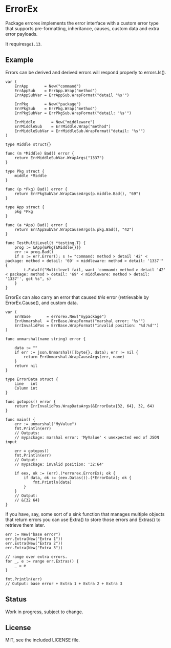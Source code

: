 # ErrorEx

Package errorex implements the error interface with a custom error type that supports pre-formatting, inheritance, causes, custom data and extra error payloads.

It requires`go1.13`.

## Example

Errors can be derived and derived errors will respond properly to errors.Is().

```
var (
	ErrApp       = New("command")
	ErrAppSub    = ErrApp.Wrap("method")
	ErrAppSubVar = ErrAppSub.WrapFormat("detail '%s'")

	ErrPkg       = New("package")
	ErrPkgSub    = ErrPkg.Wrap("method")
	ErrPkgSubVar = ErrPkgSub.WrapFormat("detail: '%s'")

	ErrMiddle       = New("middleware")
	ErrMiddleSub    = ErrMiddle.Wrap("method")
	ErrMiddleSubVar = ErrMiddleSub.WrapFormat("detail: '%s'")
)

type Middle struct{}

func (m *Middle) Bad() error {
	return ErrMiddleSubVar.WrapArgs("1337")
}

type Pkg struct {
	middle *Middle
}

func (p *Pkg) Bad() error {
	return ErrPkgSubVar.WrapCauseArgs(p.middle.Bad(), "69")
}

type App struct {
	pkg *Pkg
}

func (a *App) Bad() error {
	return ErrAppSubVar.WrapCauseArgs(a.pkg.Bad(), "42")
}

func TestMultiLevel(t *testing.T) {
	prog := &App{&Pkg{&Middle{}}}
	err := prog.Bad()
	if s := err.Error(); s != "command: method > detail '42' < package: method > detail: '69' < middleware: method > detail: '1337'" {
		t.Fatalf("Multilevel fail, want 'command: method > detail '42' < package: method > detail: '69' < middleware: method > detail: '1337'', got %s", s)
	}
}

```

ErrorEx can also carry an error that caused _this_ error (retrievable by ErrorEx.Cause(), and custom data.

```
var (
	ErrBase       = errorex.New("mypackage")
	ErrUnmarshal  = ErrBase.WrapFormat("marshal error: '%s'")
	ErrInvalidPos = ErrBase.WrapFormat("invalid position: '%d:%d'")
)

func unmarshal(name string) error {

	data := ""
	if err := json.Unmarshal([]byte{}, data); err != nil {
		return ErrUnmarshal.WrapCauseArgs(err, name)
	}
	return nil
}

type ErrorData struct {
	Line   int
	Column int
}

func gotopos() error {
	return ErrInvalidPos.WrapDataArgs(&ErrorData{32, 64}, 32, 64)
}

func main() {
	err := unmarshal("MyValue")
	fmt.Println(err)
	// Outputs:
	// mypackage: marshal error: 'MyValue' < unexpected end of JSON input

	err = gotopos()
	fmt.Println(err)
	// Output:
	// mypackage: invalid position: '32:64'

	if eex, ok := (err).(*errorex.ErrorEx); ok {
		if data, ok := (eex.Datas()).(*ErrorData); ok {
			fmt.Println(data)
		}
	}
	// Output:
	// &{32 64}
}

```

If you have, say, some sort of a sink function that manages multiple objects that return errors you can use Extra() to store those errors and Extras() to retrieve them later.

```
err := New("base error")
err.Extra(New("Extra 1"))
err.Extra(New("Extra 2"))
err.Extra(New("Extra 3"))

// range over extra errors.
for _, e := range err.Extras() {
	_ = e
}

fmt.Println(err)
// Output: base error + Extra 1 + Extra 2 + Extra 3
```

## Status

Work in progress, subject to change.

## License

MIT, see the included LICENSE file.
